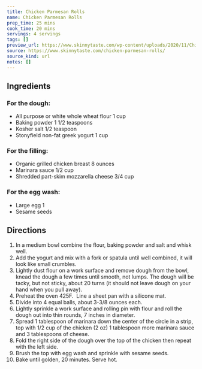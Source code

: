 ```yaml
---
title: Chicken Parmesan Rolls
name: Chicken Parmesan Rolls
prep_time: 25 mins
cook_time: 20 mins
servings: 4 servings
tags: []
preview_url: https://www.skinnytaste.com/wp-content/uploads/2020/11/Chicken-Parm-Rolls-9.jpg
source: https://www.skinnytaste.com/chicken-parmesan-rolls/
source_kind: url
notes: []
---
```


## Ingredients
### For the dough:
- All purpose or white whole wheat flour 1 cup
- Baking powder 1 1/2 teaspoons
- Kosher salt 1/2 teaspoon
- Stonyfield non-fat greek yogurt 1 cup

### For the filling:
- Organic grilled chicken breast 8 ounces
- Marinara sauce 1/2 cup
- Shredded part-skim mozzarella cheese 3/4 cup

### For the egg wash:
- Large egg 1
- Sesame seeds


## Directions
1. In a medium bowl combine the flour, baking powder and salt and whisk well.
2. Add the yogurt and mix with a fork or spatula until well combined, it will look like small crumbles.
3. Lightly dust flour on a work surface and remove dough from the bowl, knead the dough a few times until smooth, not lumps. The dough will be tacky, but not sticky, about 20 turns (it should not leave dough on your hand when you pull away).
4. Preheat the oven 425F.  Line a sheet pan with a silicone mat.
5. Divide into 4 equal balls, about 3-3/8 ounces each.
6. Lightly sprinkle a work surface and rolling pin with flour and roll the dough out into thin rounds, 7 inches in diameter.
7. Spread 1 tablespoon of marinara down the center of the circle in a strip, top with 1/2 cup of the chicken (2 oz) 1 tablespoon more marinara sauce and 3 tablespoons of cheese.
8. Fold the right side of the dough over the top of the chicken then repeat with the left side.
9. Brush the top with egg wash and sprinkle with sesame seeds.
10. Bake until golden, 20 minutes. Serve hot.
